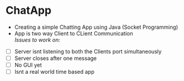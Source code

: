 # ChatApp</br>
- Creating a simple Chatting App using Java (Socket Programming)</br> 
- App is two way Client to CLient Communication </br> 
*Issues to work on:*</br>
- [ ] Server isnt listening to both the Clients port simultaneously</br>
- [ ] Server closes after one message</br>
- [ ] No GUI yet</br>
- [ ] Isnt a real world time based app</br>
